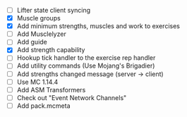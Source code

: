- [ ] Lifter state client syncing
- [x] Muscle groups
- [x] Add minimum strengths, muscles and work to exercises
- [ ] Add Musclelyzer
- [ ] Add guide
- [x] Add strength capability
- [ ] Hookup tick handler to the exercise rep handler
- [ ] Add utility commands (Use Mojang's Brigadier)
- [ ] Add strengths changed message (server -> client)
- [ ] Use MC 1.14.4
- [ ] Add ASM Transformers
- [ ] Check out "Event Network Channels"
- [ ] Add pack.mcmeta